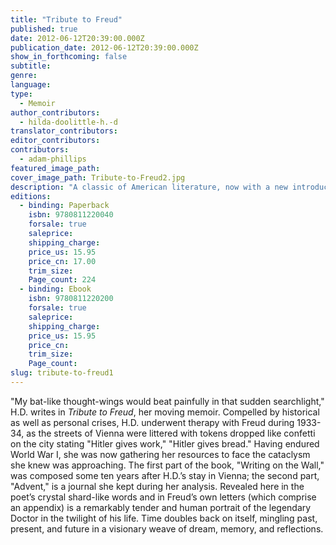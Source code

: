 ```yaml
---
title: "Tribute to Freud"
published: true
date: 2012-06-12T20:39:00.000Z
publication_date: 2012-06-12T20:39:00.000Z
show_in_forthcoming: false
subtitle:
genre:
language:
type:
  - Memoir
author_contributors:
  - hilda-doolittle-h.-d
translator_contributors:
editor_contributors:
contributors:
  - adam-phillips
featured_image_path:
cover_image_path: Tribute-to-Freud2.jpg
description: "A classic of American literature, now with a new introduction by iconic author and psychotherapist Adam Phillips. "
editions:
  - binding: Paperback
    isbn: 9780811220040
    forsale: true
    saleprice:
    shipping_charge:
    price_us: 15.95
    price_cn: 17.00
    trim_size:
    Page_count: 224
  - binding: Ebook
    isbn: 9780811220200
    forsale: true
    saleprice:
    shipping_charge:
    price_us: 15.95
    price_cn:
    trim_size:
    Page_count:
slug: tribute-to-freud1
---
```


"My bat-like thought-wings would beat painfully in that sudden searchlight," H.D. writes in _Tribute to Freud_, her moving memoir. Compelled by historical as well as personal crises, H.D. underwent therapy with Freud during 1933-34, as the streets of Vienna were littered with tokens dropped like confetti on the city stating "Hitler gives work," "Hitler gives bread." Having endured World War I, she was now gathering her resources to face the cataclysm she knew was approaching. The first part of the book, "Writing on the Wall," was composed some ten years after H.D.’s stay in Vienna; the second part, "Advent," is a journal she kept during her analysis. Revealed here in the poet’s crystal shard-like words and in Freud’s own letters (which comprise an appendix) is a remarkably tender and human portrait of the legendary Doctor in the twilight of his life. Time doubles back on itself, mingling past, present, and future in a visionary weave of dream, memory, and reflections.

